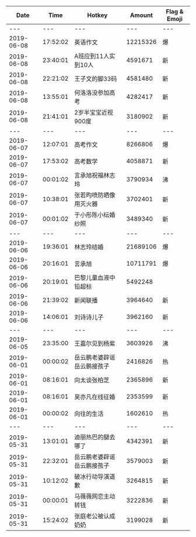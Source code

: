 Date | Time | Hotkey | Amount | Flag & Emoji 
--- | --- | --- | --- | ---
--- | --- | --- | --- | ---
2019-06-08|17:52:02|英语作文|12215326|爆 
2019-06-08|23:40:01|A班应到11人实到10人|4591671|新 
2019-06-08|22:21:02|王子文的脚33码|4581480|新 
2019-06-08|13:55:01|何洛洛没参加高考|4282417|新 
2019-06-08|21:41:01|2岁半宝宝近视900度|3180902|新 
--- | --- | --- | --- | ---
2019-06-07|12:07:01|高考作文|8266806|爆 
2019-06-07|17:53:02|高考数学|4058871|新 
2019-06-07|00:01:02|言承旭祝福林志玲|3790934|沸 
2019-06-07|10:38:01|张若昀喷防晒像用灭火器|3702401|新 
2019-06-07|00:01:02|于小彤陈小纭婚纱照|3489340|新 
--- | --- | --- | --- | ---
2019-06-06|19:36:01|林志玲结婚|21689106|爆 
2019-06-06|20:16:01|言承旭|10711791|爆 
2019-06-06|20:19:01|巴黎儿童血液中铅超标|5492248| 
2019-06-06|21:39:02|新闻联播|3964640|新 
2019-06-06|14:06:01|刘诗诗儿子|3962160|新 
--- | --- | --- | --- | ---
2019-06-05|23:35:00|王嘉尔见到杨紫|3603926|沸 
2019-06-01|00:00:02|岳云鹏老婆辟谣岳云鹏接孩子|2416826|热 
2019-06-01|08:16:01|向太谈张柏芝|2365896|新 
2019-06-01|08:16:01|吴亦凡在线征婚|2353599|新 
2019-06-01|00:00:02|向往的生活|1602610|热 
--- | --- | --- | --- | ---
2019-05-31|13:01:01|迪丽热巴的腿去哪了|4342391|新 
2019-05-31|22:32:01|岳云鹏老婆辟谣岳云鹏接孩子|3579003|新 
2019-05-31|10:12:02|破冰行动导演道歉|3264815|新 
2019-05-31|00:00:01|马薇薇网恋主动转钱|3222836|新 
2019-05-31|15:24:02|张庭老公被认成奶奶|3199028|新 

